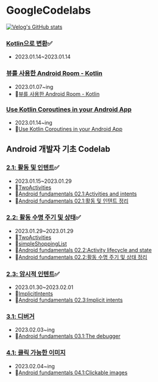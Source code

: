 # GoogleCodelabs

[![Velog's GitHub stats](https://velog-readme-stats.vercel.app/api?name=sunjoo9912&tag=GoogleCodelabs)](https://github.com/eungyeole/velog-readme-stats)


### [Kotlin으로 변환](https://codelabs.developers.google.com/codelabs/java-to-kotlin?hl=ko#0)✅
- 2023.01.14~2023.01.14

### [뷰를 사용한 Android Room - Kotlin](https://developer.android.com/codelabs/android-room-with-a-view-kotlin#3) 

- 2023.01.07~ing
- 📝[뷰를 사용한 Android Room - Kotlin](https://velog.io/@sunjoo9912/%EB%B7%B0%EB%A5%BC-%EC%82%AC%EC%9A%A9%ED%95%9C-Android-Room-Kotlin)

### [Use Kotlin Coroutines in your Android App](https://developer.android.com/codelabs/kotlin-coroutines?hl=ko#0) 

-  2023.01.14~ing
- 📝[Use Kotlin Coroutines in your Android App](https://velog.io/@sunjoo9912/Use-Kotlin-Coroutines-in-your-Android-App)
  
## Android 개발자 기초 Codelab

### [2.1: 활동 및 인텐트](https://developer.android.com/codelabs/android-training-create-an-activity?index=..%2F..%2Fandroid-training&hl=ko#0)✅

- 2023.01.15~2023.01.29
- 📂[TwoActivities](https://github.com/sunjoolee-googlecodelabs/TwoActivities)
- 📝[Android fundamentals 02.1:Activities and intents](https://velog.io/@sunjoo9912/Android-fundamentals-02.1Activities-and-intents)
- 📝[Android fundamentals 02.1:활동 및 인텐트 정리](https://velog.io/@sunjoo9912/Android-fundamentals-02.1-%EC%A0%95%EB%A6%AC)

### [2.2: 활동 수명 주기 및 상태](https://developer.android.com/codelabs/android-training-activity-lifecycle-and-state?index=..%2F..%2Fandroid-training#0)✅

- 2023.01.29~2023.01.29
- 📂[TwoActivities](https://github.com/sunjoolee-googlecodelabs/TwoActivities)
- 📂[simpleShoppingList](https://github.com/sunjoolee-googlecodelabs/simpleShoppingList)
- 📝[Android fundamentals 02.2:Activity lifecycle and state](https://velog.io/@sunjoo9912/Android-fundamentals-02.2Activity-lifecycle-and-state-mpfjpmvh)
- 📝[Android fundamentals 02.2:활동 수명 주기 및 상태 정리](https://velog.io/@sunjoo9912/Android-fundamentals-02.2%ED%99%9C%EB%8F%99-%EC%88%98%EB%AA%85-%EC%A3%BC%EA%B8%B0-%EB%B0%8F-%EC%83%81%ED%83%9C-%EC%A0%95%EB%A6%AC)

### [2.3: 암시적 인텐트](https://developer.android.com/codelabs/android-training-activity-with-implicit-intent?index=..%2F..%2Fandroid-training#3)✅

- 2023.01.30~2023.02.01
- 📂[ImplicitIntents](https://github.com/sunjoolee-googlecodelabs/ImplicitIntents)
- 📝[Android fundamentals 02.3:Implicit intents](https://velog.io/@sunjoo9912/Android-fundamentals-02.3Implicit-intents)

### [3.1: 디버거](https://developer.android.com/codelabs/android-training-using-debugger?index=..%2F..%2Fandroid-training#0)

- 2023.02.03~ing
- 📝[Android fundamentals 03.1:The debugger](https://velog.io/@sunjoo9912/Android-fundamentals-03.1The-debugger)

### [4.1: 클릭 가능한 이미지](https://developer.android.com/codelabs/android-training-clickable-images?index=..%2F..%2Fandroid-training#0)

- 2023.02.04~ing
- 📝[Android fundamentals 04.1:Clickable images](https://velog.io/@sunjoo9912/Android-fundamentals-04.1Clickable-images)

 
 

